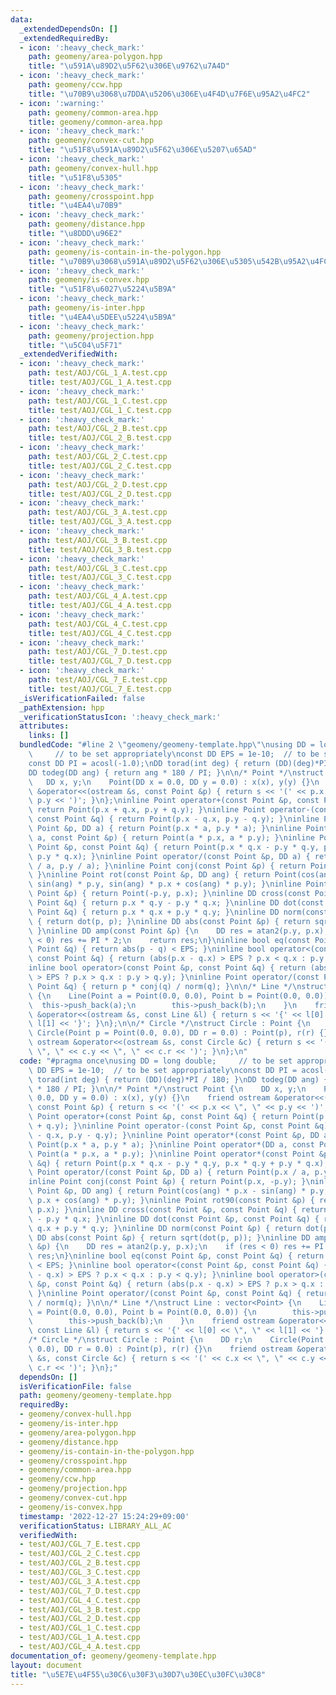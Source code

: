 ```yaml
---
data:
  _extendedDependsOn: []
  _extendedRequiredBy:
  - icon: ':heavy_check_mark:'
    path: geomeny/area-polygon.hpp
    title: "\u591A\u89D2\u5F62\u306E\u9762\u7A4D"
  - icon: ':heavy_check_mark:'
    path: geomeny/ccw.hpp
    title: "\u70B9\u3068\u7DDA\u5206\u306E\u4F4D\u7F6E\u95A2\u4FC2"
  - icon: ':warning:'
    path: geomeny/common-area.hpp
    title: geomeny/common-area.hpp
  - icon: ':heavy_check_mark:'
    path: geomeny/convex-cut.hpp
    title: "\u51F8\u591A\u89D2\u5F62\u306E\u5207\u65AD"
  - icon: ':heavy_check_mark:'
    path: geomeny/convex-hull.hpp
    title: "\u51F8\u5305"
  - icon: ':heavy_check_mark:'
    path: geomeny/crosspoint.hpp
    title: "\u4EA4\u70B9"
  - icon: ':heavy_check_mark:'
    path: geomeny/distance.hpp
    title: "\u8DDD\u96E2"
  - icon: ':heavy_check_mark:'
    path: geomeny/is-contain-in-the-polygon.hpp
    title: "\u70B9\u3068\u591A\u89D2\u5F62\u306E\u5305\u542B\u95A2\u4FC2"
  - icon: ':heavy_check_mark:'
    path: geomeny/is-convex.hpp
    title: "\u51F8\u6027\u5224\u5B9A"
  - icon: ':heavy_check_mark:'
    path: geomeny/is-inter.hpp
    title: "\u4EA4\u5DEE\u5224\u5B9A"
  - icon: ':heavy_check_mark:'
    path: geomeny/projection.hpp
    title: "\u5C04\u5F71"
  _extendedVerifiedWith:
  - icon: ':heavy_check_mark:'
    path: test/AOJ/CGL_1_A.test.cpp
    title: test/AOJ/CGL_1_A.test.cpp
  - icon: ':heavy_check_mark:'
    path: test/AOJ/CGL_1_C.test.cpp
    title: test/AOJ/CGL_1_C.test.cpp
  - icon: ':heavy_check_mark:'
    path: test/AOJ/CGL_2_B.test.cpp
    title: test/AOJ/CGL_2_B.test.cpp
  - icon: ':heavy_check_mark:'
    path: test/AOJ/CGL_2_C.test.cpp
    title: test/AOJ/CGL_2_C.test.cpp
  - icon: ':heavy_check_mark:'
    path: test/AOJ/CGL_2_D.test.cpp
    title: test/AOJ/CGL_2_D.test.cpp
  - icon: ':heavy_check_mark:'
    path: test/AOJ/CGL_3_A.test.cpp
    title: test/AOJ/CGL_3_A.test.cpp
  - icon: ':heavy_check_mark:'
    path: test/AOJ/CGL_3_B.test.cpp
    title: test/AOJ/CGL_3_B.test.cpp
  - icon: ':heavy_check_mark:'
    path: test/AOJ/CGL_3_C.test.cpp
    title: test/AOJ/CGL_3_C.test.cpp
  - icon: ':heavy_check_mark:'
    path: test/AOJ/CGL_4_A.test.cpp
    title: test/AOJ/CGL_4_A.test.cpp
  - icon: ':heavy_check_mark:'
    path: test/AOJ/CGL_4_C.test.cpp
    title: test/AOJ/CGL_4_C.test.cpp
  - icon: ':heavy_check_mark:'
    path: test/AOJ/CGL_7_D.test.cpp
    title: test/AOJ/CGL_7_D.test.cpp
  - icon: ':heavy_check_mark:'
    path: test/AOJ/CGL_7_E.test.cpp
    title: test/AOJ/CGL_7_E.test.cpp
  _isVerificationFailed: false
  _pathExtension: hpp
  _verificationStatusIcon: ':heavy_check_mark:'
  attributes:
    links: []
  bundledCode: "#line 2 \"geomeny/geomeny-template.hpp\"\nusing DD = long double;\
    \     // to be set appropriately\nconst DD EPS = 1e-10;  // to be set appropriately\n\
    const DD PI = acosl(-1.0);\nDD torad(int deg) { return (DD)(deg)*PI / 180; }\n\
    DD todeg(DD ang) { return ang * 180 / PI; }\n\n/* Point */\nstruct Point {\n \
    \   DD x, y;\n    Point(DD x = 0.0, DD y = 0.0) : x(x), y(y) {}\n    friend ostream\
    \ &operator<<(ostream &s, const Point &p) { return s << '(' << p.x << \", \" <<\
    \ p.y << ')'; }\n};\ninline Point operator+(const Point &p, const Point &q) {\
    \ return Point(p.x + q.x, p.y + q.y); }\ninline Point operator-(const Point &p,\
    \ const Point &q) { return Point(p.x - q.x, p.y - q.y); }\ninline Point operator*(const\
    \ Point &p, DD a) { return Point(p.x * a, p.y * a); }\ninline Point operator*(DD\
    \ a, const Point &p) { return Point(a * p.x, a * p.y); }\ninline Point operator*(const\
    \ Point &p, const Point &q) { return Point(p.x * q.x - p.y * q.y, p.x * q.y +\
    \ p.y * q.x); }\ninline Point operator/(const Point &p, DD a) { return Point(p.x\
    \ / a, p.y / a); }\ninline Point conj(const Point &p) { return Point(p.x, -p.y);\
    \ }\ninline Point rot(const Point &p, DD ang) { return Point(cos(ang) * p.x -\
    \ sin(ang) * p.y, sin(ang) * p.x + cos(ang) * p.y); }\ninline Point rot90(const\
    \ Point &p) { return Point(-p.y, p.x); }\ninline DD cross(const Point &p, const\
    \ Point &q) { return p.x * q.y - p.y * q.x; }\ninline DD dot(const Point &p, const\
    \ Point &q) { return p.x * q.x + p.y * q.y; }\ninline DD norm(const Point &p)\
    \ { return dot(p, p); }\ninline DD abs(const Point &p) { return sqrt(dot(p, p));\
    \ }\ninline DD amp(const Point &p) {\n    DD res = atan2(p.y, p.x);\n    if (res\
    \ < 0) res += PI * 2;\n    return res;\n}\ninline bool eq(const Point &p, const\
    \ Point &q) { return abs(p - q) < EPS; }\ninline bool operator<(const Point &p,\
    \ const Point &q) { return (abs(p.x - q.x) > EPS ? p.x < q.x : p.y < q.y); }\n\
    inline bool operator>(const Point &p, const Point &q) { return (abs(p.x - q.x)\
    \ > EPS ? p.x > q.x : p.y > q.y); }\ninline Point operator/(const Point &p, const\
    \ Point &q) { return p * conj(q) / norm(q); }\n\n/* Line */\nstruct Line : vector<Point>\
    \ {\n    Line(Point a = Point(0.0, 0.0), Point b = Point(0.0, 0.0)) {\n      \
    \  this->push_back(a);\n        this->push_back(b);\n    }\n    friend ostream\
    \ &operator<<(ostream &s, const Line &l) { return s << '{' << l[0] << \", \" <<\
    \ l[1] << '}'; }\n};\n\n/* Circle */\nstruct Circle : Point {\n    DD r;\n   \
    \ Circle(Point p = Point(0.0, 0.0), DD r = 0.0) : Point(p), r(r) {}\n    friend\
    \ ostream &operator<<(ostream &s, const Circle &c) { return s << '(' << c.x <<\
    \ \", \" << c.y << \", \" << c.r << ')'; }\n};\n"
  code: "#pragma once\nusing DD = long double;     // to be set appropriately\nconst\
    \ DD EPS = 1e-10;  // to be set appropriately\nconst DD PI = acosl(-1.0);\nDD\
    \ torad(int deg) { return (DD)(deg)*PI / 180; }\nDD todeg(DD ang) { return ang\
    \ * 180 / PI; }\n\n/* Point */\nstruct Point {\n    DD x, y;\n    Point(DD x =\
    \ 0.0, DD y = 0.0) : x(x), y(y) {}\n    friend ostream &operator<<(ostream &s,\
    \ const Point &p) { return s << '(' << p.x << \", \" << p.y << ')'; }\n};\ninline\
    \ Point operator+(const Point &p, const Point &q) { return Point(p.x + q.x, p.y\
    \ + q.y); }\ninline Point operator-(const Point &p, const Point &q) { return Point(p.x\
    \ - q.x, p.y - q.y); }\ninline Point operator*(const Point &p, DD a) { return\
    \ Point(p.x * a, p.y * a); }\ninline Point operator*(DD a, const Point &p) { return\
    \ Point(a * p.x, a * p.y); }\ninline Point operator*(const Point &p, const Point\
    \ &q) { return Point(p.x * q.x - p.y * q.y, p.x * q.y + p.y * q.x); }\ninline\
    \ Point operator/(const Point &p, DD a) { return Point(p.x / a, p.y / a); }\n\
    inline Point conj(const Point &p) { return Point(p.x, -p.y); }\ninline Point rot(const\
    \ Point &p, DD ang) { return Point(cos(ang) * p.x - sin(ang) * p.y, sin(ang) *\
    \ p.x + cos(ang) * p.y); }\ninline Point rot90(const Point &p) { return Point(-p.y,\
    \ p.x); }\ninline DD cross(const Point &p, const Point &q) { return p.x * q.y\
    \ - p.y * q.x; }\ninline DD dot(const Point &p, const Point &q) { return p.x *\
    \ q.x + p.y * q.y; }\ninline DD norm(const Point &p) { return dot(p, p); }\ninline\
    \ DD abs(const Point &p) { return sqrt(dot(p, p)); }\ninline DD amp(const Point\
    \ &p) {\n    DD res = atan2(p.y, p.x);\n    if (res < 0) res += PI * 2;\n    return\
    \ res;\n}\ninline bool eq(const Point &p, const Point &q) { return abs(p - q)\
    \ < EPS; }\ninline bool operator<(const Point &p, const Point &q) { return (abs(p.x\
    \ - q.x) > EPS ? p.x < q.x : p.y < q.y); }\ninline bool operator>(const Point\
    \ &p, const Point &q) { return (abs(p.x - q.x) > EPS ? p.x > q.x : p.y > q.y);\
    \ }\ninline Point operator/(const Point &p, const Point &q) { return p * conj(q)\
    \ / norm(q); }\n\n/* Line */\nstruct Line : vector<Point> {\n    Line(Point a\
    \ = Point(0.0, 0.0), Point b = Point(0.0, 0.0)) {\n        this->push_back(a);\n\
    \        this->push_back(b);\n    }\n    friend ostream &operator<<(ostream &s,\
    \ const Line &l) { return s << '{' << l[0] << \", \" << l[1] << '}'; }\n};\n\n\
    /* Circle */\nstruct Circle : Point {\n    DD r;\n    Circle(Point p = Point(0.0,\
    \ 0.0), DD r = 0.0) : Point(p), r(r) {}\n    friend ostream &operator<<(ostream\
    \ &s, const Circle &c) { return s << '(' << c.x << \", \" << c.y << \", \" <<\
    \ c.r << ')'; }\n};"
  dependsOn: []
  isVerificationFile: false
  path: geomeny/geomeny-template.hpp
  requiredBy:
  - geomeny/convex-hull.hpp
  - geomeny/is-inter.hpp
  - geomeny/area-polygon.hpp
  - geomeny/distance.hpp
  - geomeny/is-contain-in-the-polygon.hpp
  - geomeny/crosspoint.hpp
  - geomeny/common-area.hpp
  - geomeny/ccw.hpp
  - geomeny/projection.hpp
  - geomeny/convex-cut.hpp
  - geomeny/is-convex.hpp
  timestamp: '2022-12-27 15:24:29+09:00'
  verificationStatus: LIBRARY_ALL_AC
  verifiedWith:
  - test/AOJ/CGL_7_E.test.cpp
  - test/AOJ/CGL_2_C.test.cpp
  - test/AOJ/CGL_2_B.test.cpp
  - test/AOJ/CGL_3_C.test.cpp
  - test/AOJ/CGL_3_A.test.cpp
  - test/AOJ/CGL_7_D.test.cpp
  - test/AOJ/CGL_4_C.test.cpp
  - test/AOJ/CGL_3_B.test.cpp
  - test/AOJ/CGL_2_D.test.cpp
  - test/AOJ/CGL_1_C.test.cpp
  - test/AOJ/CGL_1_A.test.cpp
  - test/AOJ/CGL_4_A.test.cpp
documentation_of: geomeny/geomeny-template.hpp
layout: document
title: "\u5E7E\u4F55\u30C6\u30F3\u30D7\u30EC\u30FC\u30C8"
---
```

